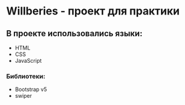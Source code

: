 # Willberies - проект для практики
## В проекте использовались языки:
- HTML
- CSS
- JavaScript
### Библиотеки:
- Bootstrap v5
- swiper
  
